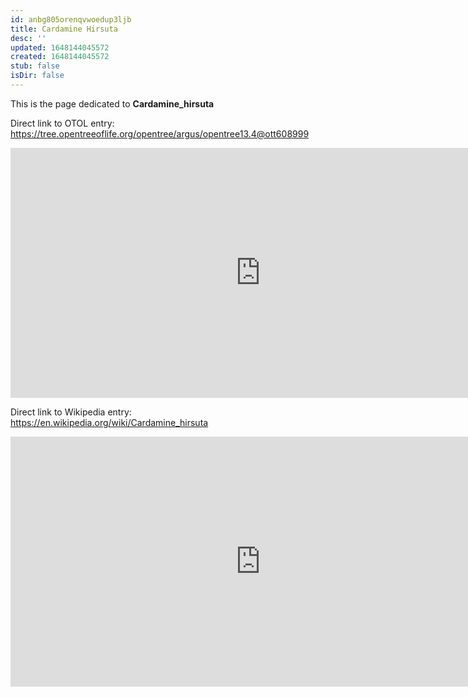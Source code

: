 ```yaml
---
id: anbg805orenqvwoedup3ljb
title: Cardamine Hirsuta
desc: ''
updated: 1648144045572
created: 1648144045572
stub: false
isDir: false
---
```

This is the page dedicated to **Cardamine_hirsuta**


Direct link to OTOL entry: https://tree.opentreeoflife.org/opentree/argus/opentree13.4@ott608999



<html>
    <body>
    <iframe src="https://tree.opentreeoflife.org/opentree/argus/opentree13.4@ott608999"
    width="800" height="400" frameborder="0" allowfullscreen> </iframe>
    </body>
</html>
    


Direct link to Wikipedia entry: https://en.wikipedia.org/wiki/Cardamine_hirsuta



<html>
    <body>
    <iframe src="https://en.wikipedia.org/wiki/Cardamine_hirsuta"
    width="800" height="400" frameborder="0" allowfullscreen> </iframe>
    </body>
</html>
    
